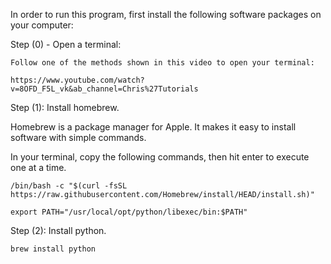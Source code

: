 In order to run this program, first install the following software packages on your computer:

Step (0) - Open a terminal:

```
Follow one of the methods shown in this video to open your terminal:

https://www.youtube.com/watch?v=8OFD_F5L_vk&ab_channel=Chris%27Tutorials
```

Step (1): Install homebrew.

Homebrew is a package manager for Apple. It makes it easy to install software with simple commands.

In your terminal, copy the following commands, then hit enter to execute one at a time.

```
/bin/bash -c "$(curl -fsSL https://raw.githubusercontent.com/Homebrew/install/HEAD/install.sh)"
```

```
export PATH="/usr/local/opt/python/libexec/bin:$PATH"
```

Step (2): Install python.

```
brew install python
```